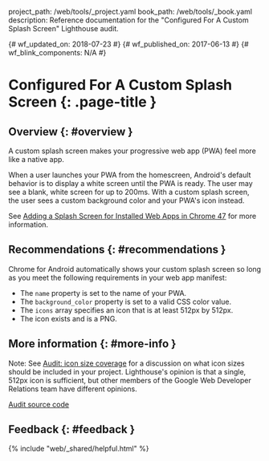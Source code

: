 project_path: /web/tools/_project.yaml book_path: /web/tools/_book.yaml description: Reference documentation for the "Configured For A Custom Splash Screen" Lighthouse audit.

{# wf_updated_on: 2018-07-23 #} {# wf_published_on: 2017-06-13 #} {# wf_blink_components: N/A #}

# Configured For A Custom Splash Screen {: .page-title }

## Overview {: #overview }

A custom splash screen makes your progressive web app (PWA) feel more like a native app.

When a user launches your PWA from the homescreen, Android's default behavior is to display a white screen until the PWA is ready. The user may see a blank, white screen for up to 200ms. With a custom splash screen, the user sees a custom background color and your PWA's icon instead.

See [Adding a Splash Screen for Installed Web Apps in Chrome 47](/web/updates/2015/10/splashscreen) for more information.

## Recommendations {: #recommendations }

Chrome for Android automatically shows your custom splash screen so long as you meet the following requirements in your web app manifest:

* The `name` property is set to the name of your PWA.
* The `background_color` property is set to a valid CSS color value.
* The `icons` array specifies an icon that is at least 512px by 512px.
* The icon exists and is a PNG.

## More information {: #more-info }

Note: See [Audit: icon size coverage](https://github.com/GoogleChrome/lighthouse/issues/291) for a discussion on what icon sizes should be included in your project. Lighthouse's opinion is that a single, 512px icon is sufficient, but other members of the Google Web Developer Relations team have different opinions.

[Audit source code](https://github.com/GoogleChrome/lighthouse/blob/master/lighthouse-core/audits/splash-screen.js)

## Feedback {: #feedback }

{% include "web/_shared/helpful.html" %}